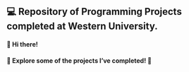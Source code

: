 ## 💻 Repository of Programming Projects completed at Western University.

#### 👋 Hi there!
#### 📂 Explore some of the projects I’ve completed! 🚀
